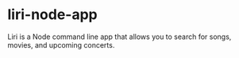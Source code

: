 # liri-node-app
Liri is a Node command line app that allows you to search for songs, movies, and upcoming concerts.
